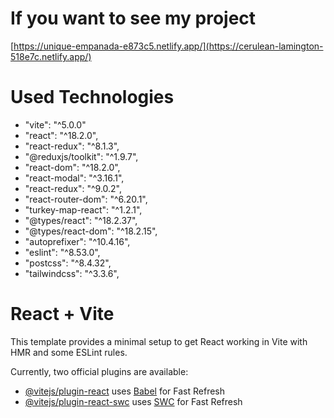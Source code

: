 # If you want to see my project
[https://unique-empanada-e873c5.netlify.app/](https://cerulean-lamington-518e7c.netlify.app/)

# Used Technologies
- "vite": "^5.0.0"
- "react": "^18.2.0",
- "react-redux": "^8.1.3",
- "@reduxjs/toolkit": "^1.9.7",
- "react-dom": "^18.2.0",
- "react-modal": "^3.16.1",
- "react-redux": "^9.0.2",
- "react-router-dom": "^6.20.1",
- "turkey-map-react": "^1.2.1",
- "@types/react": "^18.2.37",
- "@types/react-dom": "^18.2.15",
- "autoprefixer": "^10.4.16",
- "eslint": "^8.53.0",
- "postcss": "^8.4.32",
- "tailwindcss": "^3.3.6",



# React + Vite

This template provides a minimal setup to get React working in Vite with HMR and some ESLint rules.

Currently, two official plugins are available:

- [@vitejs/plugin-react](https://github.com/vitejs/vite-plugin-react/blob/main/packages/plugin-react/README.md) uses [Babel](https://babeljs.io/) for Fast Refresh
- [@vitejs/plugin-react-swc](https://github.com/vitejs/vite-plugin-react-swc) uses [SWC](https://swc.rs/) for Fast Refresh

